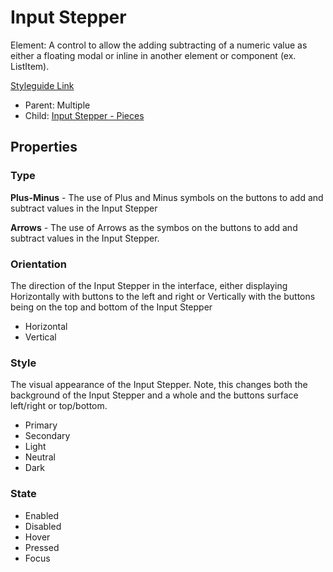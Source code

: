 # Input Stepper

Element: A control to allow the adding subtracting of a numeric value as either a floating modal or inline in another element or component (ex. ListItem).

[Styleguide Link](https://zpl.io/a7pK0qj)

- Parent: Multiple
- Child: [Input Stepper - Pieces](https://github.com/able-app/docs/blob/7fce4c938ec276d881761d80876efe894b9b88e1/controls/%CE%B5%20elements/inputstepper/inpstepper-pieces.md)

## Properties

### Type

**Plus-Minus** - The use of Plus and Minus symbols on the buttons to add and subtract values in the Input Stepper

**Arrows** - The use of Arrows as the symbos on the buttons to add and subtract values in the Input Stepper.

### Orientation

The direction of the Input Stepper in the interface, either displaying Horizontally with buttons to the left and right or Vertically with the buttons being on the top and bottom of the Input Stepper

- Horizontal
- Vertical

### Style

The visual appearance of the Input Stepper.  Note, this changes both the background of the Input Stepper and a whole and the buttons surface left/right or top/bottom.

- Primary
- Secondary
- Light
- Neutral
- Dark

### State

- Enabled
- Disabled
- Hover
- Pressed
- Focus
